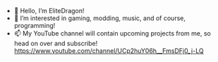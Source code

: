 - 👋 Hello, I’m EliteDragon!
- 👀 I’m interested in gaming, modding, music, and of course, programming!
- 📫 My YouTube channel will contain upcoming projects from me, so head on over and subscribe!
      https://www.youtube.com/channel/UCp2huY06h__FmsDFj0_j-LQ

<!---
EliteDragon/EliteDragon is a ✨ special ✨ repository because its `README.md` (this file) appears on your GitHub profile.
You can click the Preview link to take a look at your changes.
--->
